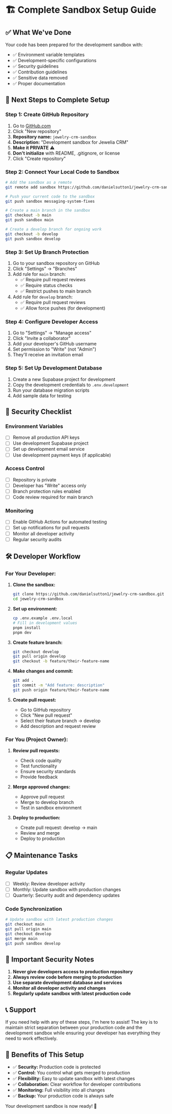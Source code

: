 # 🏗️ Complete Sandbox Setup Guide

## ✅ What We've Done

Your code has been prepared for the development sandbox with:
- ✅ Environment variable templates
- ✅ Development-specific configurations
- ✅ Security guidelines
- ✅ Contribution guidelines
- ✅ Sensitive data removed
- ✅ Proper documentation

## 🚀 Next Steps to Complete Setup

### Step 1: Create GitHub Repository
1. Go to [GitHub.com](https://github.com)
2. Click "New repository"
3. **Repository name:** `jewelry-crm-sandbox`
4. **Description:** "Development sandbox for Jewelia CRM"
5. **Make it PRIVATE** ⚠️
6. **Don't initialize** with README, .gitignore, or license
7. Click "Create repository"

### Step 2: Connect Your Local Code to Sandbox
```bash
# Add the sandbox as a remote
git remote add sandbox https://github.com/danielsutton1/jewelry-crm-sandbox.git

# Push your current code to the sandbox
git push sandbox messaging-system-fixes

# Create a main branch in the sandbox
git checkout -b main
git push sandbox main

# Create a develop branch for ongoing work
git checkout -b develop
git push sandbox develop
```

### Step 3: Set Up Branch Protection
1. Go to your sandbox repository on GitHub
2. Click "Settings" → "Branches"
3. Add rule for `main` branch:
   - ✅ Require pull request reviews
   - ✅ Require status checks
   - ✅ Restrict pushes to main branch
4. Add rule for `develop` branch:
   - ✅ Require pull request reviews
   - ✅ Allow force pushes (for development)

### Step 4: Configure Developer Access
1. Go to "Settings" → "Manage access"
2. Click "Invite a collaborator"
3. Add your developer's GitHub username
4. Set permission to "Write" (not "Admin")
5. They'll receive an invitation email

### Step 5: Set Up Development Database
1. Create a new Supabase project for development
2. Copy the development credentials to `.env.development`
3. Run your database migration scripts
4. Add sample data for testing

## 🔐 Security Checklist

### Environment Variables
- [ ] Remove all production API keys
- [ ] Use development Supabase project
- [ ] Set up development email service
- [ ] Use development payment keys (if applicable)

### Access Control
- [ ] Repository is private
- [ ] Developer has "Write" access only
- [ ] Branch protection rules enabled
- [ ] Code review required for main branch

### Monitoring
- [ ] Enable GitHub Actions for automated testing
- [ ] Set up notifications for pull requests
- [ ] Monitor all developer activity
- [ ] Regular security audits

## 🛠️ Developer Workflow

### For Your Developer:
1. **Clone the sandbox:**
   ```bash
   git clone https://github.com/danielsutton1/jewelry-crm-sandbox.git
   cd jewelry-crm-sandbox
   ```

2. **Set up environment:**
   ```bash
   cp .env.example .env.local
   # Fill in development values
   pnpm install
   pnpm dev
   ```

3. **Create feature branch:**
   ```bash
   git checkout develop
   git pull origin develop
   git checkout -b feature/their-feature-name
   ```

4. **Make changes and commit:**
   ```bash
   git add .
   git commit -m "Add feature: description"
   git push origin feature/their-feature-name
   ```

5. **Create pull request:**
   - Go to GitHub repository
   - Click "New pull request"
   - Select their feature branch → develop
   - Add description and request review

### For You (Project Owner):
1. **Review pull requests:**
   - Check code quality
   - Test functionality
   - Ensure security standards
   - Provide feedback

2. **Merge approved changes:**
   - Approve pull request
   - Merge to develop branch
   - Test in sandbox environment

3. **Deploy to production:**
   - Create pull request: develop → main
   - Review and merge
   - Deploy to production

## 📋 Maintenance Tasks

### Regular Updates
- [ ] Weekly: Review developer activity
- [ ] Monthly: Update sandbox with production changes
- [ ] Quarterly: Security audit and dependency updates

### Code Synchronization
```bash
# Update sandbox with latest production changes
git checkout main
git pull origin main
git checkout develop
git merge main
git push sandbox develop
```

## 🚨 Important Security Notes

1. **Never give developers access to production repository**
2. **Always review code before merging to production**
3. **Use separate development database and services**
4. **Monitor all developer activity and changes**
5. **Regularly update sandbox with latest production code**

## 📞 Support

If you need help with any of these steps, I'm here to assist! The key is to maintain strict separation between your production code and the development sandbox while ensuring your developer has everything they need to work effectively.

## 🎯 Benefits of This Setup

- ✅ **Security:** Production code is protected
- ✅ **Control:** You control what gets merged to production
- ✅ **Flexibility:** Easy to update sandbox with latest changes
- ✅ **Collaboration:** Clear workflow for developer contributions
- ✅ **Monitoring:** Full visibility into all changes
- ✅ **Backup:** Your production code is always safe

Your development sandbox is now ready! 🚀
